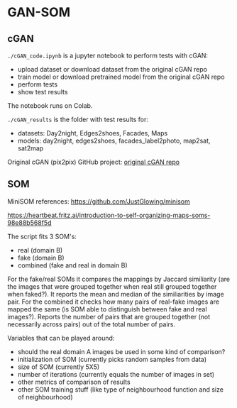 # GAN-SOM

## cGAN
`./cGAN_code.ipynb` is a jupyter notebook to perform tests with cGAN:
- upload dataset or download dataset from the original cGAN repo
- train model or download pretrained model from the original cGAN repo
- perform tests
- show test results 

The notebook runs on Colab.

`./cGAN_results` is the folder with test results for:
- datasets: Day2night, Edges2shoes, Facades, Maps
- models: day2night, edges2shoes, facades_label2photo, map2sat, sat2map

Original cGAN (pix2pix) GitHub project: [original cGAN repo](https://github.com/junyanz/pytorch-CycleGAN-and-pix2pix)

## SOM

MiniSOM references:
https://github.com/JustGlowing/minisom

https://heartbeat.fritz.ai/introduction-to-self-organizing-maps-soms-98e88b568f5d

The script fits 3 SOM's:
- real (domain B)
- fake (domain B)
- combined (fake and real in domain B)

For the fake/real SOMs it compares the mappings by Jaccard similiarity (are the images that were grouped together when real still grouped together when faked?). It reports the mean and median of the similiarities by image pair.
For the combined it checks how many pairs of real-fake images are mapped the same (is SOM able to distinguish between fake and real images?). Reports the number of pairs that are grouped together (not necessarily across pairs) out of the total number of pairs. 

Variables that can be played around:
- should the real domain A images be used in some kind of comparison?
- initialization of SOM (currently picks random samples from data)
- size of SOM (currently 5X5)
- number of iterations (currently equals the number of images in set)
- other metrics of comparison of results
- other SOM training stuff (like type of neighbourhood function and size of neighbourhood)

